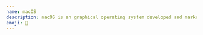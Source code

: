 ```yaml
---
name: macOS
description: macOS is an graphical operating system developed and marketed by Apple Inc.
emoji: 🍎
---
```

